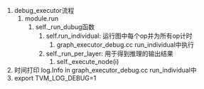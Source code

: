 1. debug_executor流程
   1. module.run
      1. self._run_dubug函数
         1. self.run_individual: 运行图中每个op并为所有op计时
            1. graph_executor_debug.cc run_individual中执行
         2. self._run_per_layer: 用于得到推理的输出结果
            1. self._execute_node(i)
2. 时间打印 log.Info in graph_executor_debug.cc run_individual中
3. export TVM_LOG_DEBUG=1